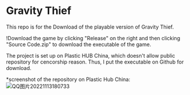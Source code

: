 # Gravity Thief
This repo is for the Download of the playable version of Gravity Thief.

!Download the game by clicking "Release" on the right and then clicking "Source Code.zip" to download the executable of the game.

The project is set up on Plastic HUB China, which doesn't allow public repository for cencorship reason. Thus, I put the executable on Github for download.

*screenshot of the repository on Plastic Hub China:
![QQ图片20221113180733](https://user-images.githubusercontent.com/59587411/201519260-da666547-88df-472c-ae2f-16876ceb663d.png)
